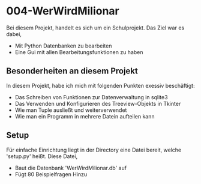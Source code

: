 # 004-WerWirdMilionar

Bei diesem Projekt, handelt es sich um ein Schulprojekt. Das Ziel war es dabei,

- Mit Python Datenbanken zu bearbeiten
- Eine Gui mit allen Bearbeitungsfunktionen zu haben

## Besonderheiten an diesem Projekt

In diesem Projekt, habe ich mich mit folgenden Punkten exessiv beschäftigt:

- Das Schreiben von Funktionen zur Datenverwaltung in sqlite3
- Das Verwenden und Konfigurieren des Treeview-Objekts in Tkinter
- Wie man Tuple ausließt und weiterverwendet
- Wie man ein Programm in mehrere Datein aufteilen kann

## Setup

Für einfache Einrichtung liegt in der Directory eine Datei bereit, welche 'setup.py' heißt. Diese Datei,

- Baut die Datenbank 'WerWirdMilionar.db' auf
- Fügt 80 Beispielfragen Hinzu
